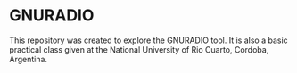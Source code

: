 # GNURADIO
This repository was created to explore the GNURADIO tool. It is also a basic practical class given at the National University of Rio Cuarto, Cordoba, Argentina.

